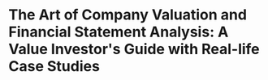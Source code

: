 # The Art of Company Valuation and Financial Statement Analysis: A Value Investor's Guide with Real-life Case Studies

## 

